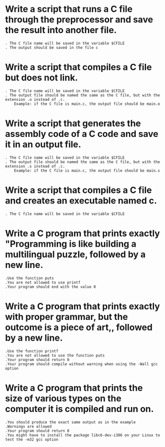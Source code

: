 # Write a script that runs a C file through the preprocessor and save the result into another file.

	. The C file name will be saved in the variable $CFILE
	. The output should be saved in the file c
# Write a script that compiles a C file but does not link.

	. The C file name will be saved in the variable $CFILE
	. The output file should be named the same as the C file, but with the extension .o instead of .c. 
		Example: if the C file is main.c, the output file should be main.o
# Write a script that generates the assembly code of a C code and save it in an output file.

	. The C file name will be saved in the variable $CFILE
	. The output file should be named the same as the C file, but with the extension .s instead of .c.
		Example: if the C file is main.c, the output file should be main.s
# Write a script that compiles a C file and creates an executable named c.

	. The C file name will be saved in the variable $CFILE
# Write a C program that prints exactly "Programming is like building a multilingual puzzle, followed by a new line.

	.Use the function puts
	.You are not allowed to use printf
	.Your program should end with the value 0
# Write a C program that prints exactly with proper grammar, but the outcome is a piece of art,, followed by a new line.

	.Use the function printf
	.You are not allowed to use the function puts
	.Your program should return 0
	.Your program should compile without warning when using the -Wall gcc option
# Write a C program that prints the size of various types on the computer it is compiled and run on.

	.You should produce the exact same output as in the example
	.Warnings are allowed
	.Your program should return 0
	.You might have to install the package libc6-dev-i386 on your Linux to test the -m32 gcc option
